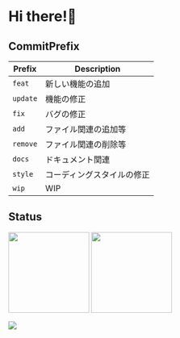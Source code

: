 # Hi there!👋

## CommitPrefix

| Prefix   | Description                |
| -------- | -------------------------- |
| `feat`   | 新しい機能の追加           |
| `update` | 機能の修正                 |
| `fix`    | バグの修正                 |
| `add`    | ファイル関連の追加等       |
| `remove` | ファイル関連の削除等       |
| `docs`   | ドキュメント関連           |
| `style`  | コーディングスタイルの修正 |
| `wip`    | WIP                        |

## Status

<img height="160px" src="https://github-readme-stats.vercel.app/api?username=suzuuuuu09&show_icons=true&count_private=true&theme=github_dark"/> <img height="160px" src="https://github-readme-stats.vercel.app/api/top-langs/?username=suzuuuuu09&theme=github_dark&count_private=true&layout=compact"/>

<img src="https://lastfm-recently-played.vercel.app/api?user=suzuuuuu09"/>


